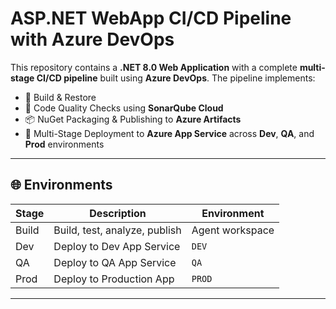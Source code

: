

# ASP.NET WebApp CI/CD Pipeline with Azure DevOps


This repository contains a **.NET 8.0 Web Application** with a complete **multi-stage CI/CD pipeline** built using **Azure DevOps**. The pipeline implements:

- 🔨 Build & Restore
- 🧪 Code Quality Checks using **SonarQube Cloud**
- 📦 NuGet Packaging & Publishing to **Azure Artifacts**
- 🚀 Multi-Stage Deployment to **Azure App Service** across **Dev**, **QA**, and **Prod** environments

---

## 🌐 Environments

| Stage | Description                    | Environment      |
|-------|--------------------------------|------------------|
| Build | Build, test, analyze, publish  | Agent workspace  |
| Dev   | Deploy to Dev App Service      | `DEV`  |
| QA    | Deploy to QA App Service       | `QA`   |
| Prod  | Deploy to Production App       | `PROD` |

---



